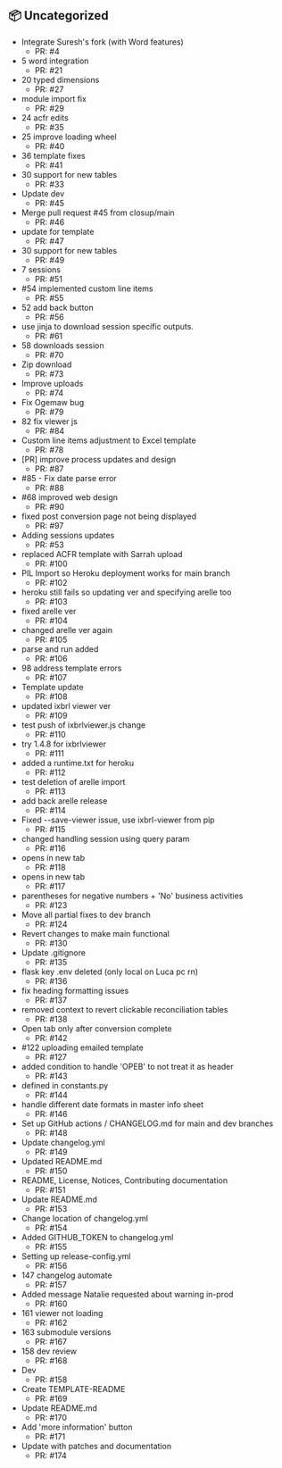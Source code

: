 ## 📦 Uncategorized

- Integrate Suresh's fork (with Word features)
   - PR: #4
- 5 word integration
   - PR: #21
- 20 typed dimensions
   - PR: #27
- module import fix
   - PR: #29
- 24 acfr edits
   - PR: #35
- 25 improve loading wheel
   - PR: #40
- 36 template fixes
   - PR: #41
- 30 support for new tables
   - PR: #33
- Update dev
   - PR: #45
- Merge pull request #45 from closup/main
   - PR: #46
- update for template
   - PR: #47
- 30 support for new tables
   - PR: #49
- 7 sessions
   - PR: #51
- #54 implemented custom line items
   - PR: #55
- 52 add back button
   - PR: #56
- use jinja to download session specific outputs.
   - PR: #61
- 58 downloads session
   - PR: #70
- Zip download
   - PR: #73
- Improve uploads
   - PR: #74
- Fix Ogemaw bug
   - PR: #79
- 82 fix viewer js
   - PR: #84
- Custom line items adjustment to Excel template
   - PR: #78
- [PR] improve process updates and design
   - PR: #87
- #85 - Fix date parse error
   - PR: #88
- #68 improved web design
   - PR: #90
- fixed post conversion page not being displayed
   - PR: #97
- Adding sessions updates
   - PR: #53
- replaced ACFR template with Sarrah upload
   - PR: #100
- PIL Import so Heroku deployment works for main branch
   - PR: #102
- heroku still fails so updating ver and specifying arelle too
   - PR: #103
- fixed arelle ver
   - PR: #104
- changed arelle ver again
   - PR: #105
- parse and run added
   - PR: #106
- 98 address template errors
   - PR: #107
- Template update
   - PR: #108
- updated ixbrl viewer ver
   - PR: #109
- test push of ixbrlviewer.js change
   - PR: #110
- try 1.4.8 for ixbrlviewer
   - PR: #111
- added a runtime.txt for heroku
   - PR: #112
- test deletion of arelle import
   - PR: #113
- add back arelle release
   - PR: #114
- Fixed --save-viewer issue, use ixbrl-viewer from pip
   - PR: #115
- changed handling session using query param
   - PR: #116
- opens in new tab
   - PR: #118
- opens in new tab
   - PR: #117
- parentheses for negative numbers + 'No' business activities
   - PR: #123
- Move all partial fixes to dev branch
   - PR: #124
- Revert changes to make main functional
   - PR: #130
- Update .gitignore
   - PR: #135
- flask key .env deleted (only local on Luca pc rn)
   - PR: #136
- fix heading formatting issues
   - PR: #137
- removed context to revert clickable reconciliation tables
   - PR: #138
- Open tab only after conversion complete
   - PR: #142
- #122 uploading emailed template
   - PR: #127
- added condition to handle 'OPEB' to not treat it as header
   - PR: #143
- defined in constants.py
   - PR: #144
- handle different date formats in master info sheet
   - PR: #146
- Set up GitHub actions / CHANGELOG.md for main and dev branches
   - PR: #148
- Update changelog.yml
   - PR: #149
- Updated README.md
   - PR: #150
- README, License, Notices, Contributing documentation
   - PR: #151
- Update README.md
   - PR: #153
- Change location of changelog.yml
   - PR: #154
- Added GITHUB_TOKEN to changelog.yml
   - PR: #155
- Setting up release-config.yml
   - PR: #156
- 147 changelog automate
   - PR: #157
- Added message Natalie requested about warning in-prod
   - PR: #160
- 161 viewer not loading
   - PR: #162
- 163 submodule versions
   - PR: #167
- 158 dev review
   - PR: #168
- Dev
   - PR: #158
- Create TEMPLATE-README
   - PR: #169
- Update README.md
   - PR: #170
- Add 'more information' button
   - PR: #171
- Update with patches and documentation
   - PR: #174

